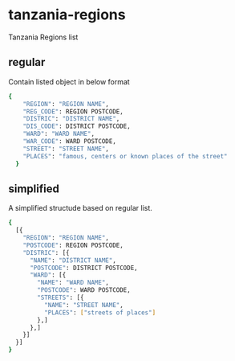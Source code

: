 # tanzania-regions
Tanzania Regions list

## regular 
Contain listed object in below format
```bash
{
    "REGION": "REGION NAME",
    "REG_CODE": REGION POSTCODE,
    "DISTRIC": "DISTRICT NAME",
    "DIS_CODE": DISTRICT POSTCODE,
    "WARD": "WARD NAME",
    "WAR_CODE": WARD POSTCODE,
    "STREET": "STREET NAME",
    "PLACES": "famous, centers or known places of the street"
  }
```

## simplified
A simplified structude based on regular list.
```bash
{
  [{
    "REGION": "REGION NAME",
    "POSTCODE": REGION POSTCODE,
    "DISTRIC": [{
      "NAME": "DISTRICT NAME",
      "POSTCODE": DISTRICT POSTCODE,
      "WARD": [{
        "NAME": "WARD NAME",
        "POSTCODE": WARD POSTCODE,
        "STREETS": [{
          "NAME": "STREET NAME",
          "PLACES": ["streets of places"]
        },]
      },]
    }]
  }]
}
```